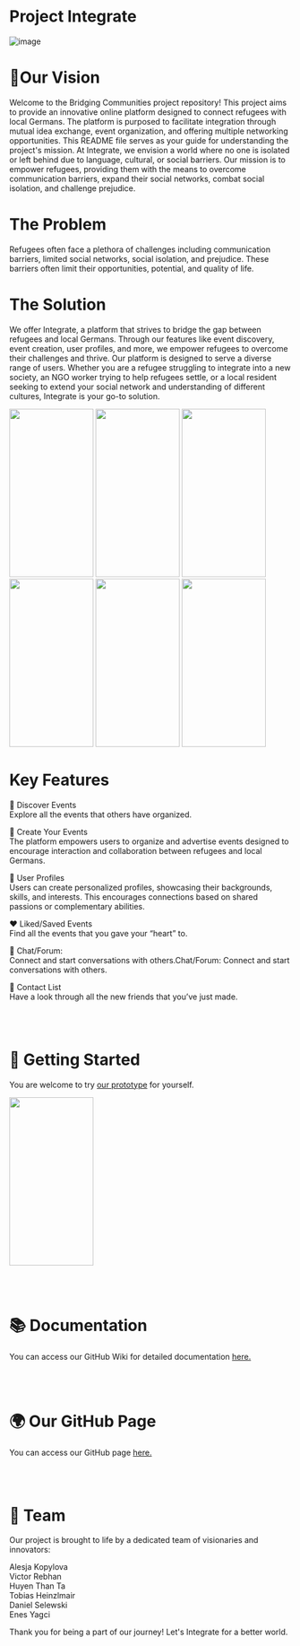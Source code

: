 # Project Integrate 
![image](https://github.com/Real-Projects-Digitalization/ss22-team-7-sose23/assets/56035923/3f484e36-fed8-4c54-bcbf-e116b602b66f)


# 🎯Our Vision
Welcome to the Bridging Communities project repository! This project aims to provide an innovative online platform designed to connect refugees with local Germans. The platform is purposed to facilitate integration through mutual idea exchange, event organization, and offering multiple networking opportunities. This README file serves as your guide for understanding the project's mission. At Integrate, we envision a world where no one is isolated or left behind due to language, cultural, or social barriers. Our mission is to empower refugees, providing them with the means to overcome communication barriers, expand their social networks, combat social isolation, and challenge prejudice.

# The Problem  
Refugees often face a plethora of challenges including communication barriers, limited social networks, social isolation, and prejudice. These barriers often limit their opportunities, potential, and quality of life.

# The Solution  
We offer Integrate, a platform that strives to bridge the gap between refugees and local Germans. Through our features like event discovery, event creation, user profiles, and more, we empower refugees to overcome their challenges and thrive. Our platform is designed to serve a diverse range of users. Whether you are a refugee struggling to integrate into a new society, an NGO worker trying to help refugees settle, or a local resident seeking to extend your social network and understanding of different cultures, Integrate is your go-to solution.


<img src="https://github.com/Real-Projects-Digitalization/ss22-team-7-sose23/assets/56035923/f392b5dc-0b78-4f86-a0fc-b559b1f913f2" width="150" height="300">
<img src="https://github.com/Real-Projects-Digitalization/ss22-team-7-sose23/assets/56035923/be96a6c9-e29d-4d3a-a88e-8e89e7c637aa" width="150" height="300">
<img src="https://github.com/Real-Projects-Digitalization/ss22-team-7-sose23/assets/56035923/d70928d6-8cc1-4981-9427-60db8d7427ca" width="150" height="300">
<img src="https://github.com/Real-Projects-Digitalization/ss22-team-7-sose23/assets/56035923/8a48970e-d08e-40b6-a0c5-2f10b32db21a" width="150" height="300">
<img src="https://github.com/Real-Projects-Digitalization/ss22-team-7-sose23/assets/56035923/0eacd5d0-4a26-447c-92d5-f03977a5a659" width="150" height="300">
<img src="https://github.com/Real-Projects-Digitalization/ss22-team-7-sose23/assets/56035923/fb9aac04-aad6-4579-9f55-a716921dbe65" width="150" height="300">  

# Key Features  
🎫 Discover Events  
Explore all the events that others have organized.

📅 Create Your Events  
The platform empowers users to organize and advertise events designed to encourage interaction and collaboration between refugees and local Germans.

👤 User Profiles  
Users can create personalized profiles, showcasing their backgrounds, skills, and interests. This encourages connections based on shared passions or complementary abilities.

❤️ Liked/Saved Events  
Find all the events that you gave your “heart” to.

📱 Chat/Forum:   
Connect and start conversations with others.Chat/Forum: Connect and start conversations with others.

👥 Contact List  
Have a look through all the new friends that you’ve just made.

<br></br>

# 🚀 Getting Started
You are welcome to try [our prototype](https://www.figma.com/proto/QAGydlVljpiRFBgD3iVhPM/Group7---Entrepreneur?type=design&node-id=200-2154&scaling=scale-down&page-id=0%3A1&starting-point-node-id=200%3A876) for yourself. 
   
[<img src="https://github.com/Real-Projects-Digitalization/ss22-team-7-sose23/assets/56035923/29653250-caa2-4cac-a54f-0b6fa7faf73a" width="150" height="300">](https://www.figma.com/proto/QAGydlVljpiRFBgD3iVhPM/Group7---Entrepreneur?type=design&node-id=200-2154&scaling=scale-down&page-id=0%3A1&starting-point-node-id=200%3A876)

<br></br>


# 📚 Documentation
You can access our GitHub Wiki for detailed documentation [here.](https://github.com/Real-Projects-Digitalization/ss22-team-7-sose23/wiki)  

<br></br>

# 🌍 Our GitHub Page
You can access our GitHub page [here.](https://github.com/Real-Projects-Digitalization/ss22-team-7-sose23/page)  

<br></br>

# 🤝 Team  
Our project is brought to life by a dedicated team of visionaries and innovators:  

Alesja Kopylova  
Victor Rebhan  
Huyen Than Ta  
Tobias Heinzlmair  
Daniel Selewski  
Enes Yagci  

Thank you for being a part of our journey! Let's Integrate for a better world.
